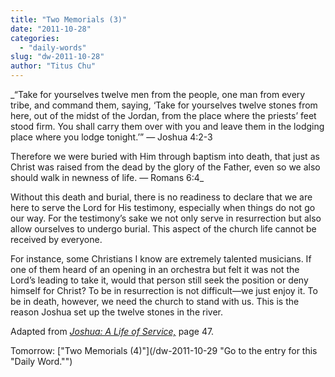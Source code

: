 ```yaml
---
title: "Two Memorials (3)"
date: "2011-10-28"
categories: 
  - "daily-words"
slug: "dw-2011-10-28"
author: "Titus Chu"
---
```


_“Take for yourselves twelve men from the people, one man from every tribe, and command them, saying, ‘Take for yourselves twelve stones from here, out of the midst of the Jordan, from the place where the priests’ feet stood firm. You shall carry them over with you and leave them in the lodging place where you lodge tonight.’” — Joshua 4:2-3

Therefore we were buried with Him through baptism into death, that just as Christ was raised from the dead by the glory of the Father, even so we also should walk in newness of life. — Romans 6:4_

Without this death and burial, there is no readiness to declare that we are here to serve the Lord for His testimony, especially when things do not go our way. For the testimony’s sake we not only serve in resurrection but also allow ourselves to undergo burial. This aspect of the church life cannot be received by everyone.

For instance, some Christians I know are extremely talented musicians. If one of them heard of an opening in an orchestra but felt it was not the Lord’s leading to take it, would that person still seek the position or deny himself for Christ? To be in resurrection is not difficult—we just enjoy it. To be in death, however, we need the church to stand with us. This is the reason Joshua set up the twelve stones in the river.

Adapted from _[Joshua: A Life of Service,](/book-joshua "Go to the listing for this book.")_ page 47.

Tomorrow: ["Two Memorials (4)"](/dw-2011-10-29 "Go to the entry for this "Daily Word."")
